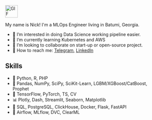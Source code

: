 <img src="https://media.giphy.com/media/QynPOjBgLR5Ryg1qKJ/giphy.gif" alt="GIF" width="40" height="40">

My name is Nick! 
I'm a MLOps Engineer living in Batumi, Georgia.

- 🧲 I’m interested in doing Data Science working pipeline easier.
- 🚬 I’m currently learning Kubernetes and AWS
- 👀 I’m looking to collaborate on start-up or open-source project.
- 💬 How to reach me: [Telegram](https://t.me/NickOsipov), [LinkedIn](https://www.linkedin.com/in/nickosipov/)

## Skills
- 🎹 Python, R, PHP
- 🧰 Pandas, NumPy, SciPy, SciKit-Learn, LGBM/XGBoost/CatBoost, Prophet
- 🎲 TensorFlow, PyTorch, TS, CV
- 📊 Plotly, Dash, Streamlit, Seaborn, Matplotlib
- 💾 SQL, PostgreSQL, ClickHouse, Docker, Flask, FastAPI
- 🥨 Airflow, MLflow, DVC, ClearML
  
<!---
NickOsipov/NickOsipov is a ✨ special ✨ repository because its `README.md` (this file) appears on your GitHub profile.
You can click the Preview link to take a look at your changes.
--->
